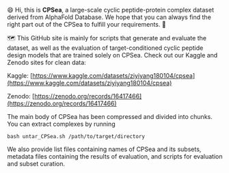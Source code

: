 😄 Hi, this is **CPSea**, a large-scale cyclic peptide-protein complex dataset derived from AlphaFold Database. We hope that you can always find the right part out of the CPSea to fulfill your requirements. 🌊

🗺️ This GitHub site is mainly for scripts that generate and evaluate the dataset, as well as the evaluation of target-conditioned cyclic peptide design models that are trained solely on CPSea. Check out our Kaggle and Zenodo sites for clean data:

Kaggle: [https://www.kaggle.com/datasets/ziyiyang180104/cpsea](https://www.kaggle.com/datasets/ziyiyang180104/cpsea)

Zenodo: [https://zenodo.org/records/16417466](https://zenodo.org/records/16417466)

The main body of CPSea has been compressed and divided into chunks. You can extract complexes by running

` bash untar_CPSea.sh /path/to/target/directory `

We also provide list files containing names of CPSea and its subsets, metadata files containing the results of evaluation, and scripts for evaluation
and subset curation. 
